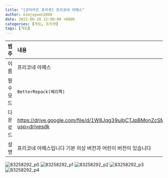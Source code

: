 ```yaml
---
title: "[코이카츠 프리셋] 프리코네 아메스"
author: kimjaywon2000
date: 2022-06-28 12:00:00 +0800
categories: [게임, 프리셋]
tags: [게임]
---
```


| 범주             | 내용            |
|:----------------|:---------------|
| 이름             | 프리코네 아메스 |
| 필수 모드         | `BetterRepack(베리팩)`       |
| 다운로드          | https://drive.google.com/file/d/1W8Jqg39ujbCTJpBMonZcSMvPm6ErHVX_/view?usp=drivesdk |
| 설명             | 프리코네 아메스입니다 기본 의상 버전과 어린이 버전이 있습니다   |

![83258292_p0](https://user-images.githubusercontent.com/76558033/176858199-0be71aa3-0f20-47a4-9c24-6385b8e1275d.png)
![83258292_p1](https://user-images.githubusercontent.com/76558033/176858207-4965acd7-77ec-49ef-80b7-a83fdcd61b88.png)
![83258292_p2](https://user-images.githubusercontent.com/76558033/176858214-ea19d3f1-8ba8-4e11-af0c-09c596a4886e.png)
![83258292_p3](https://user-images.githubusercontent.com/76558033/176858218-18775528-e6d2-4c8a-9561-9bf25f8bfb5f.png)
![83258292_p4](https://user-images.githubusercontent.com/76558033/176858223-0bd123ad-0b56-4344-8683-3b19723a6a68.png)
